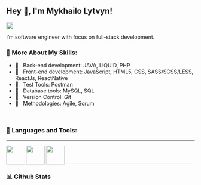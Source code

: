 ## Hey 👋, I'm Mykhailo Lytvyn!
<a href='https://www.linkedin.com/in/michaellytvyn-master'><img align='left' alt="linkedin" src="https://raw.githubusercontent.com/DarjaLeonova/DarjaLeonova/561d474902b59c7429ec22bb73e225696c27b202/assets/linkedin.svg" height='18px'/></a>
<br/>

I’m software engineer with focus on full-stack development.

### 💪 More About My Skills:

- 👋 &nbsp; Back-end development: JAVA, LIQUID, PHP
- 🤚 &nbsp; Front-end development: JavaScript, HTML5, CSS, SASS/SCSS/LESS, ReactJs, ReactNative
- 🖖 &nbsp; Test Tools: Postman 
- 🤙 &nbsp; Database tools: MySQL, SQL
- 🤞 &nbsp; Version Control: Git
- 🤙 &nbsp; Methodologies: Agile, Scrum
<br> 

### 🔨 Languages and Tools:
---

 
<img src="https://cdn.worldvectorlogo.com/logos/logo-javascript.svg" width="50" height="50" align="left"/> 
<img src="https://cdn.worldvectorlogo.com/logos/mysql-3.svg" width="50" height="50" align="left"/>  
<img src="https://cdn.worldvectorlogo.com/logos/git.svg" width="50" height="50" align="left"/>

<br><br>

---

### 📊 Github Stats
